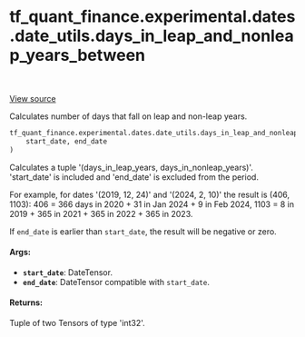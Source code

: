 <div itemscope itemtype="http://developers.google.com/ReferenceObject">
<meta itemprop="name" content="tf_quant_finance.experimental.dates.date_utils.days_in_leap_and_nonleap_years_between" />
<meta itemprop="path" content="Stable" />
</div>

# tf_quant_finance.experimental.dates.date_utils.days_in_leap_and_nonleap_years_between

<!-- Insert buttons and diff -->

<table class="tfo-notebook-buttons tfo-api" align="left">
</table>

<a target="_blank" href="https://github.com/google/tf-quant-finance/blob/master/tf_quant_finance/experimental/dates/date_utils.py">View source</a>



Calculates number of days that fall on leap and non-leap years.

```python
tf_quant_finance.experimental.dates.date_utils.days_in_leap_and_nonleap_years_between(
    start_date, end_date
)
```



<!-- Placeholder for "Used in" -->

Calculates a tuple '(days_in_leap_years, days_in_nonleap_years)'.
'start_date' is included and 'end_date' is excluded from the period.

For example, for dates '(2019, 12, 24)' and '(2024, 2, 10)' the result is
(406, 1103):
406 = 366 days in 2020 + 31 in Jan 2024 + 9 in Feb 2024,
1103 = 8 in 2019 + 365 in 2021 + 365 in 2022 + 365 in 2023.

If `end_date` is earlier than `start_date`, the result will be negative or
zero.

#### Args:


* <b>`start_date`</b>: DateTensor.
* <b>`end_date`</b>: DateTensor compatible with `start_date`.


#### Returns:

Tuple of two Tensors of type 'int32'.
